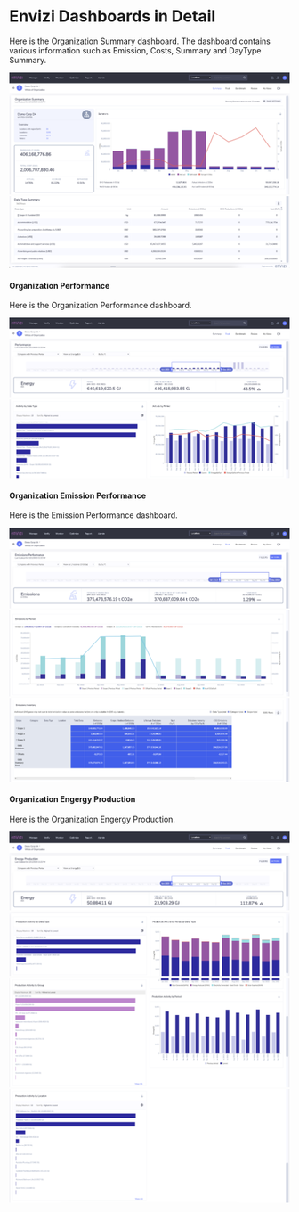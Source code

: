 
# Envizi Dashboards in Detail

Here is the Organization Summary dashboard. The dashboard contains various information such as Emission, Costs, Summary and DayType Summary. 

<img src="images/120-Org-Summary-1.png">
<img src="images/120-Org-Summary-2.png">

#### Organization Performance

Here is the Organization Performance dashboard.

<img src="images/130-Org-Performance-1.png">
<img src="images/130-Org-Performance-2.png">

#### Organization Emission Performance

Here is the Emission Performance dashboard.

<img src="images/101-Org-emission-performance-1.png">
<img src="images/101-Org-emission-performance-2.png">
<img src="images/101-Org-emission-performance-3.png">

#### Organization Engergy Production

Here is the Organization Engergy Production.

<img src="images/110-Org-engery-production-1.png">
<img src="images/110-Org-engery-production-2.png">
<img src="images/110-Org-engery-production-3.png">
<img src="images/110-Org-engery-production-4.png">